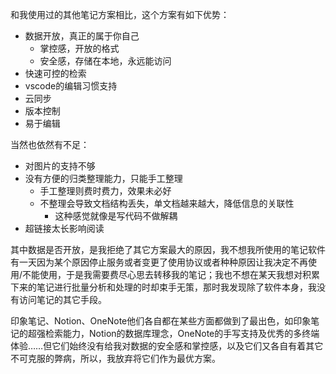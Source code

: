 和我使用过的其他笔记方案相比，这个方案有如下优势：

- 数据开放，真正的属于你自己
    - 掌控感，开放的格式
    - 安全感，存储在本地，永远能访问
- 快速可控的检索
- vscode的编辑习惯支持
- 云同步
- 版本控制
- 易于编辑

当然也依然有不足：

- 对图片的支持不够
- 没有方便的归类整理能力，只能手工整理
    - 手工整理则费时费力，效果未必好
    - 不整理会导致文档结构丢失，单文档越来越大，降低信息的关联性
        - 这种感觉就像是写代码不做解耦
- 超链接太长影响阅读


其中数据是否开放，是我拒绝了其它方案最大的原因，我不想我所使用的笔记软件有一天因为某个原因停止服务或者变更了使用协议或者种种原因让我决定不再使用/不能使用，于是我需要费尽心思去转移我的笔记；我也不想在某天我想对积累下来的笔记进行批量分析和处理的时却束手无策，那时我发现除了软件本身，我没有访问笔记的其它手段。

印象笔记、Notion、OneNote他们各自都在某些方面都做到了最出色，如印象笔记的超强检索能力，Notion的数据库理念，OneNote的手写支持及优秀的多终端体验……但它们始终没有给我对数据的安全感和掌控感，以及它们又各自有着其它不可克服的弊病，所以，我放弃将它们作为最优方案。